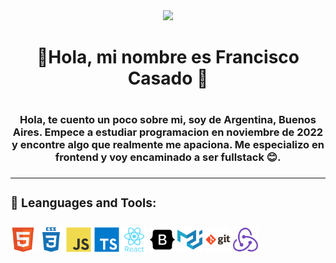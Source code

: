 <div id = "header" align="center">
 <img src="https://media.giphy.com/media/qgQUggAC3Pfv687qPC/giphy.gif" width="200"/>
<h1>🙌Hola, mi nombre es Francisco Casado 🙌<h1>
<h3>Hola, te cuento un poco sobre mi, soy de Argentina, Buenos Aires. Empece a estudiar programacion en noviembre de 2022 y encontre algo que realmente me apaciona. Me especializo en frontend y voy encaminado a ser fullstack 😊.<h3/>
<div/>
 
 ---

 <div id="tools" align = "left">
   <h3>🔨 Leanguages and Tools:<h3/>
   <img src="https://github.com/devicons/devicon/blob/master/icons/html5/html5-original.svg" title="HTML5" alt="HTML" width="40" height="40"/>
   <img src="https://github.com/devicons/devicon/blob/master/icons/css3/css3-plain-wordmark.svg" title="CSS" alt="CSS" width="40" height="40"/>
   <img src="https://github.com/devicons/devicon/blob/master/icons/javascript/javascript-original.svg" title="JAVASCRIPT" alt="JAVASCRIPT" width="40" height="40"/>
   <img src="https://github.com/devicons/devicon/blob/master/icons/typescript/typescript-original.svg" title="TYPESCRIPT" alt="TYPESCRIPT" width="40" height="40"/>
   <img src="https://github.com/devicons/devicon/blob/master/icons/react/react-original-wordmark.svg" title="REACT" alt="REACT" width="40" height="40"/>
   <img src="https://github.com/devicons/devicon/blob/master/icons/bootstrap/bootstrap-plain.svg" title="BOOTSTRAP" alt="BOOTSTRAP" width="40" height="40"/>
   <img src="https://github.com/devicons/devicon/blob/master/icons/materialui/materialui-original.svg" title="MATERIAL UI" alt="MATERIALUI" width="40" height="40"/>
   <img src="https://github.com/devicons/devicon/blob/master/icons/git/git-original-wordmark.svg" title="GIT" alt="GIT" width="40" height="40"/>
   <img src="https://github.com/devicons/devicon/blob/master/icons/redux/redux-original.svg" title="redux" alt="redux" width="40" height="40"/>
  <div/>

